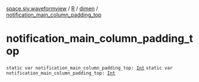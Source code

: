 [space.siy.waveformview](../../index.md) / [R](../index.md) / [dimen](index.md) / [notification_main_column_padding_top](./notification_main_column_padding_top.md)

# notification_main_column_padding_top

`static var notification_main_column_padding_top: `[`Int`](https://kotlinlang.org/api/latest/jvm/stdlib/kotlin/-int/index.html)
`static var notification_main_column_padding_top: `[`Int`](https://kotlinlang.org/api/latest/jvm/stdlib/kotlin/-int/index.html)
